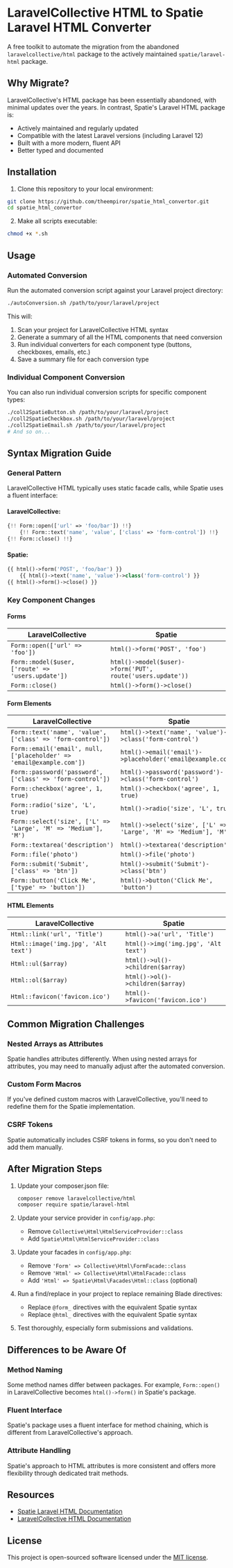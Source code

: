# LaravelCollective HTML to Spatie Laravel HTML Converter

A free toolkit to automate the migration from the abandoned `laravelcollective/html` package to the actively maintained `spatie/laravel-html` package.

## Why Migrate?

LaravelCollective's HTML package has been essentially abandoned, with minimal updates over the years. In contrast, Spatie's Laravel HTML package is:

- Actively maintained and regularly updated
- Compatible with the latest Laravel versions (including Laravel 12)
- Built with a more modern, fluent API
- Better typed and documented

## Installation

1. Clone this repository to your local environment:
```bash
git clone https://github.com/theempiror/spatie_html_convertor.git
cd spatie_html_convertor
```

2. Make all scripts executable:
```bash
chmod +x *.sh
```

## Usage

### Automated Conversion

Run the automated conversion script against your Laravel project directory:

```bash
./autoConversion.sh /path/to/your/laravel/project
```

This will:
1. Scan your project for LaravelCollective HTML syntax
2. Generate a summary of all the HTML components that need conversion
3. Run individual converters for each component type (buttons, checkboxes, emails, etc.)
4. Save a summary file for each conversion type

### Individual Component Conversion

You can also run individual conversion scripts for specific component types:

```bash
./coll2SpatieButton.sh /path/to/your/laravel/project
./coll2SpatieCheckbox.sh /path/to/your/laravel/project
./coll2SpatieEmail.sh /path/to/your/laravel/project
# And so on...
```

## Syntax Migration Guide

### General Pattern

LaravelCollective HTML typically uses static facade calls, while Spatie uses a fluent interface:

#### LaravelCollective:
```php
{!! Form::open(['url' => 'foo/bar']) !!}
    {!! Form::text('name', 'value', ['class' => 'form-control']) !!}
{!! Form::close() !!}
```

#### Spatie:
```php
{{ html()->form('POST', 'foo/bar') }}
    {{ html()->text('name', 'value')->class('form-control') }}
{{ html()->form()->close() }}
```

### Key Component Changes

#### Forms

| LaravelCollective | Spatie |
|------------------|--------|
| `Form::open(['url' => 'foo'])` | `html()->form('POST', 'foo')` |
| `Form::model($user, ['route' => 'users.update'])` | `html()->model($user)->form('PUT', route('users.update'))` |
| `Form::close()` | `html()->form()->close()` |

#### Form Elements

| LaravelCollective | Spatie |
|------------------|--------|
| `Form::text('name', 'value', ['class' => 'form-control'])` | `html()->text('name', 'value')->class('form-control')` |
| `Form::email('email', null, ['placeholder' => 'email@example.com'])` | `html()->email('email')->placeholder('email@example.com')` |
| `Form::password('password', ['class' => 'form-control'])` | `html()->password('password')->class('form-control')` |
| `Form::checkbox('agree', 1, true)` | `html()->checkbox('agree', 1, true)` |
| `Form::radio('size', 'L', true)` | `html()->radio('size', 'L', true)` |
| `Form::select('size', ['L' => 'Large', 'M' => 'Medium'], 'M')` | `html()->select('size', ['L' => 'Large', 'M' => 'Medium'], 'M')` |
| `Form::textarea('description')` | `html()->textarea('description')` |
| `Form::file('photo')` | `html()->file('photo')` |
| `Form::submit('Submit', ['class' => 'btn'])` | `html()->submit('Submit')->class('btn')` |
| `Form::button('Click Me', ['type' => 'button'])` | `html()->button('Click Me', 'button')` |

#### HTML Elements

| LaravelCollective | Spatie |
|------------------|--------|
| `Html::link('url', 'Title')` | `html()->a('url', 'Title')` |
| `Html::image('img.jpg', 'Alt text')` | `html()->img('img.jpg', 'Alt text')` |
| `Html::ul($array)` | `html()->ul()->children($array)` |
| `Html::ol($array)` | `html()->ol()->children($array)` |
| `Html::favicon('favicon.ico')` | `html()->favicon('favicon.ico')` |

## Common Migration Challenges

### Nested Arrays as Attributes
Spatie handles attributes differently. When using nested arrays for attributes, you may need to manually adjust after the automated conversion.

### Custom Form Macros
If you've defined custom macros with LaravelCollective, you'll need to redefine them for the Spatie implementation.

### CSRF Tokens
Spatie automatically includes CSRF tokens in forms, so you don't need to add them manually.

## After Migration Steps

1. Update your composer.json file:
   ```bash
   composer remove laravelcollective/html
   composer require spatie/laravel-html
   ```

2. Update your service provider in `config/app.php`:
   - Remove `Collective\Html\HtmlServiceProvider::class`
   - Add `Spatie\Html\HtmlServiceProvider::class`

3. Update your facades in `config/app.php`:
   - Remove `'Form' => Collective\Html\FormFacade::class`
   - Remove `'Html' => Collective\Html\HtmlFacade::class`
   - Add `'Html' => Spatie\Html\Facades\Html::class` (optional)

4. Run a find/replace in your project to replace remaining Blade directives:
   - Replace `@form_` directives with the equivalent Spatie syntax
   - Replace `@html_` directives with the equivalent Spatie syntax

5. Test thoroughly, especially form submissions and validations.

## Differences to be Aware Of

### Method Naming
Some method names differ between packages. For example, `Form::open()` in LaravelCollective becomes `html()->form()` in Spatie's package.

### Fluent Interface
Spatie's package uses a fluent interface for method chaining, which is different from LaravelCollective's approach.

### Attribute Handling
Spatie's approach to HTML attributes is more consistent and offers more flexibility through dedicated trait methods.

## Resources

- [Spatie Laravel HTML Documentation](https://github.com/spatie/laravel-html)
- [LaravelCollective HTML Documentation](https://laravelcollective.com/docs/6.x/html)

## License

This project is open-sourced software licensed under the [MIT license](https://opensource.org/licenses/MIT).
